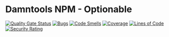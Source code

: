 # Damntools NPM - Optionable

[![Quality Gate Status](https://sonar.dev.damntools.fr/api/project_badges/measure?project=fr.damntools.npm.types&metric=alert_status&token=sqb_391cc7cd0e054c292fe9037d6b4f7f55a2f90c2d)](https://sonar.dev.damntools.fr/dashboard?id=fr.damntools.npm.types)
[![Bugs](https://sonar.dev.damntools.fr/api/project_badges/measure?project=fr.damntools.npm.types&metric=bugs&token=sqb_391cc7cd0e054c292fe9037d6b4f7f55a2f90c2d)](https://sonar.dev.damntools.fr/dashboard?id=fr.damntools.npm.types)
[![Code Smells](https://sonar.dev.damntools.fr/api/project_badges/measure?project=fr.damntools.npm.types&metric=code_smells&token=sqb_391cc7cd0e054c292fe9037d6b4f7f55a2f90c2d)](https://sonar.dev.damntools.fr/dashboard?id=fr.damntools.npm.types)
[![Coverage](https://sonar.dev.damntools.fr/api/project_badges/measure?project=fr.damntools.npm.types&metric=coverage&token=sqb_391cc7cd0e054c292fe9037d6b4f7f55a2f90c2d)](https://sonar.dev.damntools.fr/dashboard?id=fr.damntools.npm.types)
[![Lines of Code](https://sonar.dev.damntools.fr/api/project_badges/measure?project=fr.damntools.npm.types&metric=ncloc&token=sqb_391cc7cd0e054c292fe9037d6b4f7f55a2f90c2d)](https://sonar.dev.damntools.fr/dashboard?id=fr.damntools.npm.types)
[![Security Rating](https://sonar.dev.damntools.fr/api/project_badges/measure?project=fr.damntools.npm.types&metric=security_rating&token=sqb_391cc7cd0e054c292fe9037d6b4f7f55a2f90c2d)](https://sonar.dev.damntools.fr/dashboard?id=fr.damntools.npm.types)
